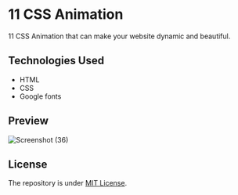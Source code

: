# 11 CSS Animation
11 CSS Animation that can make your website dynamic and beautiful.
## Technologies Used
- HTML
- CSS
- Google fonts

## Preview
![Screenshot (36)](https://github.com/Harshit2012/10-CSS-Animation/assets/105143145/416043a6-a848-4915-a9c0-fa32b0e46418)

## License
The repository is under [MIT License](https://github.com/Harshit2012/11-CSS-Animation?tab=MIT-1-ov-file).
